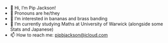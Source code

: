 - 👋 Hi, I’m Pip Jackson!
- 💬 Pronouns are he/they
- 👀 I’m interested in bananas and brass banding
- 🌱 I’m currently studying Maths at University of Warwick (alongside some Stats and Japanese)
- 📫 How to reach me: pipbjackson@icloud.com

<!---
LegitimatePip/LegitimatePip is a ✨ special ✨ repository because its `README.md` (this file) appears on your GitHub profile.
You can click the Preview link to take a look at your changes.
--->

